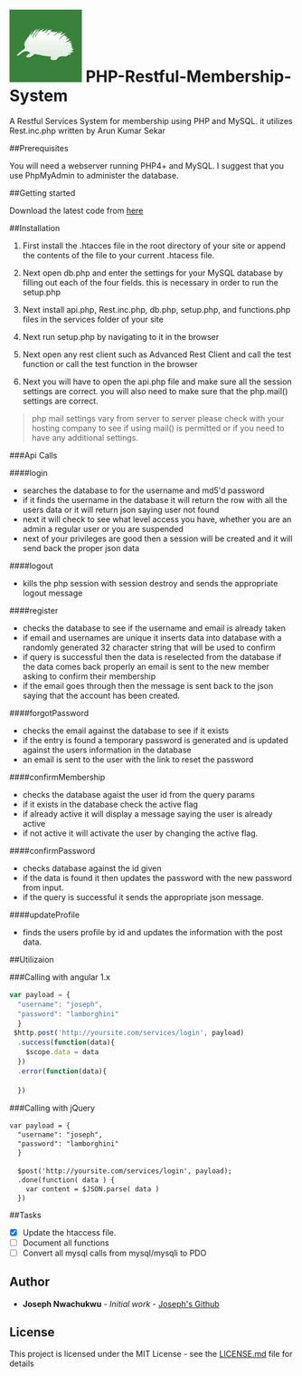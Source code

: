 # ![logo](https://raw.githubusercontent.com/josephnwachukwu/PHP-Restful-Membership-System/master/porcupine.png) PHP-Restful-Membership-System

A Restful Services System for membership using PHP and MySQL. it utilizes Rest.inc.php written by Arun Kumar Sekar

##Prerequisites 

You will need a webserver running PHP4+ and MySQL.
I suggest that you use PhpMyAdmin to administer the database.

##Getting started

Download the latest code from [here](https://github.com/josephnwachukwu/PHP-Restful-Membership-System)

##Installation

1. First install the .htacces file in the root directory of your site or append the contents of the file to your current .htacess file.

2. Next open db.php and enter the settings for your MySQL database by filling out each of the four fields. this is necessary in order to run the setup.php

3. Next install api.php, Rest.inc.php, db.php, setup.php, and functions.php files in the services folder of your site

4. Next run setup.php by navigating to it in the browser

5. Next open any rest client such as Advanced Rest Client and call the test function or call the test function in the browser

6. Next you will have to open the api.php file and make sure all the session settings are correct. you will also need to make sure that the php.mail() settings are correct.

> php mail settings vary from server to server please check with your hosting company to see if using mail() is permitted or if you need to have any additional settings. 


###Api Calls

####login
* searches the database to for the username and md5'd password
* if it finds the username in the database it will return the row with all the users data or it will return json saying user not found
* next it will check to see what level access you have, whether you are an admin a regular user or you are suspended
* next of your privileges are good then a session will be created and it will send back the proper json data

####logout
* kills the php session with session destroy and sends the appropriate logout message

####register
* checks the database to see if the username and email is already taken
* if email and usernames are unique it inserts data into database with a randomly generated 32 character string that will be used to confirm
* if query is successful then the data is reselected from the database if the data comes back properly an email is sent to the new member asking to confirm their membership
* if the email goes through then the message is sent back to the json saying that the account has been created.


####forgotPassword
* checks the email against the database to see if it exists 
* if the entry is found a temporary password is generated and is updated against the users information in the database
* an email is sent to the user with the link to reset the password

####confirmMembership
* checks the database agaist the user id from the query params
* if it exists in the database check the active flag
* if already active it will display a message saying the user is already active
* if not active it will activate the user by changing the active flag.

####confirmPassword
* checks database against the id given
* if the data is found it then updates the password with the new password from input.
* if the query is successful it sends the appropriate json message.

####updateProfile
* finds the users profile by id and updates the information with the post data.


##Utilizaion

###Calling with angular 1.x
```javascript
var payload = {
  "username": "joseph",
  "password": "lamborghini"
  }
 $http.post('http://yoursite.com/services/login', payload)
  .success(function(data){
    $scope.data = data
  })
  .error(function(data){
  
  })
```
###Calling with jQuery
```
var payload = {
  "username": "joseph",
  "password": "lamborghini"
  }
  
  $post('http://yoursite.com/services/login', payload);
  .done(function( data ) {
    var content = $JSON.parse( data )
  })
```
##Tasks

- [x] Update the htaccess file.
- [ ] Document all functions
- [ ] Convert all mysql calls from mysql/mysqli to PDO

## Author

* **Joseph Nwachukwu** - *Initial work* - [Joseph's Github](https://github.com/josephnwachukwu)

## License

This project is licensed under the MIT License - see the [LICENSE.md](LICENSE.md) file for details
